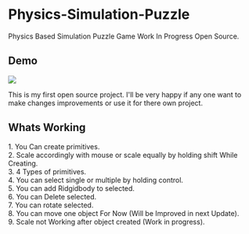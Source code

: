 # Physics-Simulation-Puzzle
Physics Based Simulation Puzzle Game Work In Progress Open Source.


<H2>Demo</H2>

![](https://media.giphy.com/media/fVJj6JYuQHyQ4x9dCr/giphy.gif)

This is my first open source project.
I'll be very happy if any one want to make changes improvements or use it for there own project.

<H2>Whats Working</H2>  
    1. You Can create primitives.<br/>
    2. Scale accordingly with mouse or scale equally by holding shift While Creating.<br/>
    3. 4 Types of primitives.<br/>
    4. You can select single or multiple by holding control.<br/>
    5. You can add Ridgidbody to selected.<br/>
    6. You can Delete selected.<br/>
    7. You can rotate selected.<br/>
    8. You can move one object For Now (Will be Improved in next Update).<br/>
    9. Scale not Working after object created (Work in progress).<br/>
